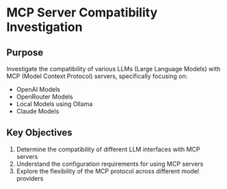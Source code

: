 # MCP Server Compatibility Investigation

## Purpose
Investigate the compatibility of various LLMs (Large Language Models) with MCP (Model Context Protocol) servers, specifically focusing on:
- OpenAI Models
- OpenRouter Models
- Local Models using Ollama
- Claude Models

## Key Objectives
1. Determine the compatibility of different LLM interfaces with MCP servers
2. Understand the configuration requirements for using MCP servers
3. Explore the flexibility of the MCP protocol across different model providers

